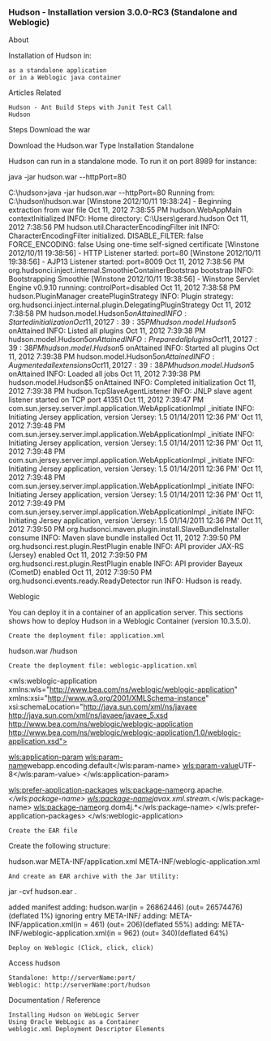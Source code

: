 ### Hudson - Installation version 3.0.0-RC3 (Standalone and Weblogic)

About

Installation of Hudson in:

    as a standalone application
    or in a Weblogic java container

Articles Related

    Hudson - Ant Build Steps with Junit Test Call
    Hudson

Steps
Download the war

Download the Hudson.war
Type Installation
Standalone

Hudson can run in a standalone mode. To run it on port 8989 for instance:

java -jar hudson.war --httpPort=80

C:\hudson>java -jar hudson.war --httpPort=80
Running from: C:\hudson\hudson.war
[Winstone 2012/10/11 19:38:24] - Beginning extraction from war file
Oct 11, 2012 7:38:55 PM hudson.WebAppMain contextInitialized
INFO: Home directory: C:\Users\gerard\.hudson
Oct 11, 2012 7:38:56 PM hudson.util.CharacterEncodingFilter init
INFO: CharacterEncodingFilter initialized. DISABLE_FILTER: false FORCE_ENCODING: false
Using one-time self-signed certificate
[Winstone 2012/10/11 19:38:56] - HTTP Listener started: port=80
[Winstone 2012/10/11 19:38:56] - AJP13 Listener started: port=8009
Oct 11, 2012 7:38:56 PM org.hudsonci.inject.internal.SmoothieContainerBootstrap bootstrap
INFO: Bootstrapping Smoothie
[Winstone 2012/10/11 19:38:56] - Winstone Servlet Engine v0.9.10 running: controlPort=disabled
Oct 11, 2012 7:38:58 PM hudson.PluginManager createPluginStrategy
INFO: Plugin strategy: org.hudsonci.inject.internal.plugin.DelegatingPluginStrategy
Oct 11, 2012 7:38:58 PM hudson.model.Hudson$5 onAttained
INFO: Started initialization
Oct 11, 2012 7:39:35 PM hudson.model.Hudson$5 onAttained
INFO: Listed all plugins
Oct 11, 2012 7:39:38 PM hudson.model.Hudson$5 onAttained
INFO: Prepared all plugins
Oct 11, 2012 7:39:38 PM hudson.model.Hudson$5 onAttained
INFO: Started all plugins
Oct 11, 2012 7:39:38 PM hudson.model.Hudson$5 onAttained
INFO: Augmented all extensions
Oct 11, 2012 7:39:38 PM hudson.model.Hudson$5 onAttained
INFO: Loaded all jobs
Oct 11, 2012 7:39:38 PM hudson.model.Hudson$5 onAttained
INFO: Completed initialization
Oct 11, 2012 7:39:38 PM hudson.TcpSlaveAgentListener <init>
INFO: JNLP slave agent listener started on TCP port 41351
Oct 11, 2012 7:39:47 PM com.sun.jersey.server.impl.application.WebApplicationImpl _initiate
INFO: Initiating Jersey application, version 'Jersey: 1.5 01/14/2011 12:36 PM'
Oct 11, 2012 7:39:48 PM com.sun.jersey.server.impl.application.WebApplicationImpl _initiate
INFO: Initiating Jersey application, version 'Jersey: 1.5 01/14/2011 12:36 PM'
Oct 11, 2012 7:39:48 PM com.sun.jersey.server.impl.application.WebApplicationImpl _initiate
INFO: Initiating Jersey application, version 'Jersey: 1.5 01/14/2011 12:36 PM'
Oct 11, 2012 7:39:48 PM com.sun.jersey.server.impl.application.WebApplicationImpl _initiate
INFO: Initiating Jersey application, version 'Jersey: 1.5 01/14/2011 12:36 PM'
Oct 11, 2012 7:39:49 PM com.sun.jersey.server.impl.application.WebApplicationImpl _initiate
INFO: Initiating Jersey application, version 'Jersey: 1.5 01/14/2011 12:36 PM'
Oct 11, 2012 7:39:50 PM org.hudsonci.maven.plugin.install.SlaveBundleInstaller consume
INFO: Maven slave bundle installed
Oct 11, 2012 7:39:50 PM org.hudsonci.rest.plugin.RestPlugin enable
INFO: API provider JAX-RS (Jersey) enabled
Oct 11, 2012 7:39:50 PM org.hudsonci.rest.plugin.RestPlugin enable
INFO: API provider Bayeux (CometD) enabled
Oct 11, 2012 7:39:50 PM org.hudsonci.events.ready.ReadyDetector run
INFO: Hudson is ready.

Weblogic

You can deploy it in a container of an application server. This sections shows how to deploy Hudson in a Weblogic Container (version 10.3.5.0).

    Create the deployment file: application.xml

<application xmlns="http://java.sun.com/xml/ns/javaee" xmlns:xsi="http://www.w3.org/2001/XMLSchema-instance" xsi:schemaLocation="http://java.sun.com/xml/ns/javaee  http://java.sun.com/xml/ns/javaee/application_5.xsd"
             version="5">
  <module id="hudson">
    <web>
     <web-uri>hudson.war</web-uri>
     <context-root>/hudson</context-root>
    </web> 
  </module>
</application>

    Create the deployment file: weblogic-application.xml

<?xml version="1.0" encoding="UTF-8"?>
<wls:weblogic-application 
     xmlns:wls="http://www.bea.com/ns/weblogic/weblogic-application"
     xmlns:xsi="http://www.w3.org/2001/XMLSchema-instance"
     xsi:schemaLocation="http://java.sun.com/xml/ns/javaee http://java.sun.com/xml/ns/javaee/javaee_5.xsd
                         http://www.bea.com/ns/weblogic/weblogic-application 
                         http://www.bea.com/ns/weblogic/weblogic-application/1.0/weblogic-application.xsd">
 
  <!-- server-version: 10.3 -->
  <wls:application-param>
    <wls:param-name>webapp.encoding.default</wls:param-name>
    <wls:param-value>UTF-8</wls:param-value>
  </wls:application-param>
 
  <wls:prefer-application-packages>
   <wls:package-name>org.apache.*</wls:package-name>
   <wls:package-name>javax.xml.stream.*</wls:package-name>
   <wls:package-name>org.dom4j.*</wls:package-name>
  </wls:prefer-application-packages>
</wls:weblogic-application>

    Create the EAR file

Create the following structure:

hudson.war
META-INF/application.xml
META-INF/weblogic-application.xml

    And create an EAR archive with the Jar Utility:

jar -cvf hudson.ear *.*

added manifest
adding: hudson.war(in = 26862446) (out= 26574476)(deflated 1%)
ignoring entry META-INF/
adding: META-INF/application.xml(in = 461) (out= 206)(deflated 55%)
adding: META-INF/weblogic-application.xml(in = 962) (out= 340)(deflated 64%)

    Deploy on Weblogic (Click, click, click)

Access hudson

    Standalone: http://serverName:port/
    Weblogic: http://serverName:port/hudson

Documentation / Reference

    Installing Hudson on WebLogic Server
    Using Oracle WebLogic as a Container
    weblogic.xml Deployment Descriptor Elements
